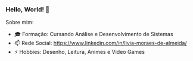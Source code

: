 ### Hello, World! 👋

Sobre mim:

- 🎓 Formação: Cursando Análise e Desenvolvimento de Sistemas
- 📫 Rede Social: https://www.linkedin.com/in/livia-moraes-de-almeida/
- ⚡ Hobbies: Desenho, Leitura, Animes e Video Games
<!--
**MoraesLivia/MoraesLivia** is a ✨ _special_ ✨ repository because its `README.md` (this file) appears on your GitHub profile.

Here are some ideas to get you started:

- 🔭 I’m currently working on ...
- 🌱 I’m currently learning ...
- 👯 I’m looking to collaborate on ...
- 🤔 I’m looking for help with ...
- 💬 Ask me about ...
- 📫 How to reach me: ...
- 😄 Pronouns: ...
- ⚡ Fun fact: ...
-->
